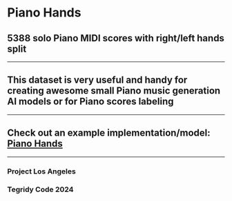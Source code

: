 # Piano Hands
## 5388 solo Piano MIDI scores with right/left hands split

***

## This dataset is very useful and handy for creating awesome small Piano music generation AI models or for Piano scores labeling

***

## Check out an example implementation/model: [Piano Hands](https://github.com/asigalov61/Piano-Hands)

***

### Project Los Angeles
### Tegridy Code 2024
